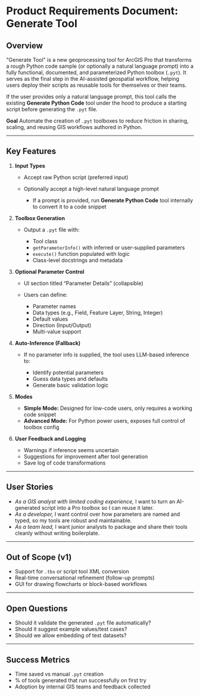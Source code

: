 # Product Requirements Document: Generate Tool

## Overview

"Generate Tool" is a new geoprocessing tool for ArcGIS Pro that transforms a rough Python code sample (or optionally a natural language prompt) into a fully functional, documented, and parameterized Python toolbox (`.pyt`). It serves as the final step in the AI-assisted geospatial workflow, helping users deploy their scripts as reusable tools for themselves or their teams.

If the user provides only a natural language prompt, this tool calls the existing **Generate Python Code** tool under the hood to produce a starting script before generating the `.pyt` file.

**Goal**
Automate the creation of `.pyt` toolboxes to reduce friction in sharing, scaling, and reusing GIS workflows authored in Python.

---

## Key Features

1. **Input Types**

   * Accept raw Python script (preferred input)
   * Optionally accept a high-level natural language prompt

     * If a prompt is provided, run **Generate Python Code** tool internally to convert it to a code snippet

2. **Toolbox Generation**

   * Output a `.pyt` file with:

     * Tool class
     * `getParameterInfo()` with inferred or user-supplied parameters
     * `execute()` function populated with logic
     * Class-level docstrings and metadata

3. **Optional Parameter Control**

   * UI section titled “Parameter Details” (collapsible)
   * Users can define:

     * Parameter names
     * Data types (e.g., Field, Feature Layer, String, Integer)
     * Default values
     * Direction (Input/Output)
     * Multi-value support

4. **Auto-Inference (Fallback)**

   * If no parameter info is supplied, the tool uses LLM-based inference to:

     * Identify potential parameters
     * Guess data types and defaults
     * Generate basic validation logic

5. **Modes**

   * **Simple Mode:** Designed for low-code users, only requires a working code snippet
   * **Advanced Mode:** For Python power users, exposes full control of toolbox config

6. **User Feedback and Logging**

   * Warnings if inference seems uncertain
   * Suggestions for improvement after tool generation
   * Save log of code transformations

---

## User Stories

* *As a GIS analyst with limited coding experience,* I want to turn an AI-generated script into a Pro toolbox so I can reuse it later.
* *As a developer,* I want control over how parameters are named and typed, so my tools are robust and maintainable.
* *As a team lead,* I want junior analysts to package and share their tools cleanly without writing boilerplate.

---

## Out of Scope (v1)

* Support for `.tbx` or script tool XML conversion
* Real-time conversational refinement (follow-up prompts)
* GUI for drawing flowcharts or block-based workflows

---

## Open Questions

* Should it validate the generated `.pyt` file automatically?
* Should it suggest example values/test cases?
* Should we allow embedding of test datasets?

---

## Success Metrics

* Time saved vs manual `.pyt` creation
* % of tools generated that run successfully on first try
* Adoption by internal GIS teams and feedback collected
